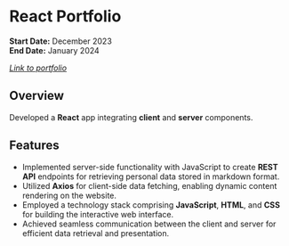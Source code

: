 # React Portfolio

**Start Date:** December 2023  
**End Date:** January 2024

[_Link to portfolio_](https://steven-chen-portfolio.netlify.app/)

## Overview

Developed a **React** app integrating **client** and **server** components.

## Features

- Implemented server-side functionality with JavaScript to create **REST API** endpoints for retrieving personal data stored in markdown format.
- Utilized **Axios** for client-side data fetching, enabling dynamic content rendering on the website.
- Employed a technology stack comprising **JavaScript**, **HTML**, and **CSS** for building the interactive web interface.
- Achieved seamless communication between the client and server for efficient data retrieval and presentation.
